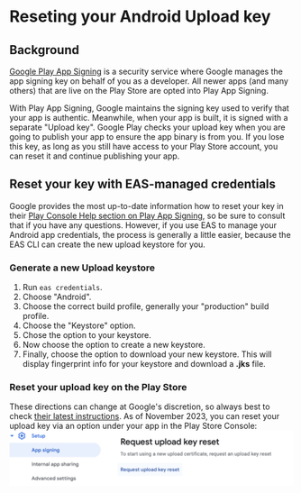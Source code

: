 # Reseting your Android Upload key
## Background
[Google Play App Signing](https://support.google.com/googleplay/android-developer/answer/9842756?hl=en) is a security service where Google manages the app signing key on behalf of you as a developer.  All newer apps (and many others) that are live on the Play Store are opted into Play App Signing. 

With Play App Signing, Google maintains the signing key used to verify that your app is authentic. Meanwhile, when your app is built, it is signed with a separate "Upload key". Google Play checks your upload key when you are going to publish your app to ensure the app binary is from you. If you lose this key, as long as you still have access to your Play Store account, you can reset it and continue publishing your app.

## Reset your key with EAS-managed credentials
Google provides the most up-to-date information how to reset your key in their [Play Console Help section on Play App Signing](https://support.google.com/googleplay/android-developer/answer/9842756?visit_id=637973748658459850-3395295471&rd=1#reset), so be sure to consult that if you have any questions. However, if you use EAS to manage your Android app credentials, the process is generally a little easier, because the EAS CLI can create the new upload keystore for you.

### Generate a new Upload keystore
1. Run `eas credentials`.
2. Choose "Android".
3. Choose the correct build profile, generally your "production" build profile.
4. Choose the "Keystore" option.
5. Chose the option to your keystore.
6. Now choose the option to create a new keystore.
7. Finally, choose the option to download your new keystore. This will display fingerprint info for your keystore and download a **.jks** file.

### Reset your upload key on the Play Store
These directions can change at Google's discretion, so always best to check [their latest instructions](https://support.google.com/googleplay/android-developer/answer/9842756?visit_id=637973748658459850-3395295471&rd=1#reset). As of November 2023, you can reset your upload key via an option under your app in the Play Store Console:
[<img src="./assets/android-reset-keystore/playstore-console-reset-key.png" width="800" />](./assets/android-reset-keystore/playstore-console-reset-key.png)